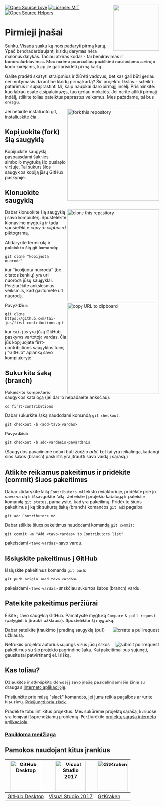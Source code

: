 [![Open Source Love](https://badges.frapsoft.com/os/v1/open-source.svg?v=103)](https://github.com/ellerbrock/open-source-badges/)
[<img align="right" width="150" src="https://firstcontributions.github.io/assets/Readme/join-slack-team.png">](https://join.slack.com/t/firstcontributors/shared_invite/enQtNjkxNzQwNzA2MTMwLTVhMWJjNjg2ODRlNWZhNjIzYjgwNDIyZWYwZjhjYTQ4OTBjMWM0MmFhZDUxNzBiYzczMGNiYzcxNjkzZDZlMDM)
[![License: MIT](https://img.shields.io/badge/License-MIT-green.svg)](https://opensource.org/licenses/MIT)
[![Open Source Helpers](https://www.codetriage.com/roshanjossey/first-contributions/badges/users.svg)](https://www.codetriage.com/roshanjossey/first-contributions)


# Pirmieji įnašai

Sunku. Visada sunku ką nors padaryti pirmą kartą. Ypač bendradarbiaujant, klaidų darymas nėra malonus dalykas. Tačiau atviras kodas - tai bendravimas ir bendradarbiavimas. Mes norime paprasčiau paaiškinti naujiesiems atvirojo kodo kūrėjams, kaip jie gali prisidėti pirmą kartą.

Galite pradėti skaityti straipsnius ir žiūrėti vadovus, bet kas gali būti geriau nei mokymasis darant be klaidų pirmą kartą? Šio projekto tikslas - suteikti patarimus ir supaprastinti tai, kaip naujokai daro pirmąjį indėlį. Prisiminkite: kuo labiau esate atsipalaidavęs, tuo geriau mokotės. Jei norite atlikti pirmąjį indėlį, atlikite toliau pateiktus paprastus veiksmus. Mes pažadame, tai bus smagu.

<img align="right" width="300" src="https://firstcontributions.github.io/assets/Readme/fork.png" alt="fork this repository" />

Jei neturite instaliuoto git, [ instaliuokite čia ]( https://help.github.com/articles/set-up-git/).

## Kopijuokite (fork) šią saugyklą

Kopijuokite saugyklą paspausdami šaknies simbolio mygtuką šio puslapio viršuje.
Tai sukurs šios saugyklos kopiją jūsų GitHub paskyroje.

## Klonuokite saugyklą

<img align="right" width="300" src="https://firstcontributions.github.io/assets/Readme/clone.png" alt="clone this repository" />

Dabar klonuokite šią saugyklą į savo kompiuterį. Spustelėkite klonavimo mygtuką ir tada spustelėkite *copy to clipboard* piktogramą.

Atidarykite terminalą ir paleiskite šią git komandą:

```
git clone "kopijuota nuoroda"
```
kur "kopijuota nuoroda" (be citatos ženklų) yra url nuoroda jūsų saugyklai. Peržiūrėkite ankstesnius veiksmus, kad gautumėte url nuorodą.

<img align="right" width="300" src="https://firstcontributions.github.io/assets/Readme/copy-to-clipboard.png" alt="copy URL to clipboard" />

Pavyzdžiui:
```
git clone https://github.com/tai-jus/first-contributions.git
```
kur `tai-jus` yra jūsų GitHub paskyros vartotojo vardas. Čia jūs kopijuojate first-contributions saugyklos turinį į "GitHub" aplanką savo kompiuteryje.

## Sukurkite šaką (branch)

Pakeiskite kompiuterio saugyklos katalogą (jei dar to nepadarėte anksčiau):

```
cd first-contributions
```
Dabar sukurkite šaką naudodami komandą `git checkout`:
```
git checkout -b <add-tavo-vardas>
```

Pavyzdžiui:
```
git checkout -b add-vardenis-pavardenis
```
(Saugyklos pavadinime neturi būti žodžio *add*, bet tai yra reikalinga, kadangi šios šakos (branch) paskirtis yra įtraukti savo vardą į sąrašą.)

## Atlikite reikiamus pakeitimus ir pridėkite (commit) šiuos pakeitimus

Dabar atidarykite failą `Contributors.md` teksto redaktoriuje, pridėkite prie jo savo vardą ir išsaugokite failą. Jei eisite į projekto katalogą ir paleisite komandą `git status`, pamatysite, kad yra pakeitimų. Pridėkite šiuos pakeitimus į ką tik sukurtą šaką (branch) komandos `git add` pagalba:
```
git add Contributors.md
```

Dabar atlikite šiuos pakeitimus naudodami komandą `git commit`:
```
git commit -m "Add <tavo-vardas> to Contributors list"
```
pakeisdami `<tavo-vardas>` savo vardu.

## Išsiųskite pakeitimus į GitHub

Išsiųskite pakeitimus komanda `git push`:
```
git push origin <add-tavo-vardas>
```
pakeisdami `<tavo-vardas>` anskčiau sukurtos šakos (branch) vardu.

## Pateikite pakeitimus peržiūrai

Eikite į savo saugyklą GitHub. Pamatysite mygtuką `Compare & pull request` (palyginti ir įtraukti užklausą). Spustelėkite šį mygtuką.

<img style="float: right;" src="https://firstcontributions.github.io/assets/Readme/compare-and-pull.png" alt="create a pull request" />

Dabar pateikite įtraukimo į pradinę saugyklą (pull) užklausą.

<img style="float: right;" src="https://firstcontributions.github.io/assets/Readme/submit-pull-request.png" alt="submit pull request" />

Netrukus projekto autorius sujungs visus jūsų šakos pakeitimus su šio projekto pagrindine šaka. Kai pakeitimai bus sujungti, gausite tai patvirtinantį el. laišką.

## Kas toliau?

Džiaukitės ir atkreipkite dėmesį į savo įnašą pasidalindami šia žinia su draugais [interneto aplikacijoje](https://roshanjossey.github.io/first-contributions/#social-share).

Prisijunkite prie mūsų "slack" komandos, jei jums reikia pagalbos ar turite klausimų. [Prisijungti prie slack](https://join.slack.com/t/firstcontributors/shared_invite/enQtMzE1MTYwNzI3ODQ0LTZiMDA2OGI2NTYyNjM1MTFiNTc4YTRhZTg4OWZjMzA0ZWZmY2UxYzVkMzI1ZmVmOWI4ODdkZWQwNTM2NDVmNjY).

Pradėkite tobulinti kitus projektus. Mes sukūrėme projektų sąrašą, kuriuose yra lengvai išsprendžiamų problemų. Peržiūrėkite [projektų sąrašą interneto aplikacijoje](https://roshanjossey.github.io/first-contributions/#project-list).

### [ Papildoma medžiaga ](../additional-material/git_workflow_scenarios/additional-material.md)


## Pamokos naudojant kitus įrankius

|<a href="../github-desktop-tutorial.md"><img alt="GitHub Desktop" src="https://desktop.github.com/images/desktop-icon.svg" width="100"></a>|<a href="../github-windows-vs2017-tutorial.md"><img alt="Visual Studio 2017" src="https://upload.wikimedia.org/wikipedia/commons/c/cd/Visual_Studio_2017_Logo.svg" width="100"></a>|<a href="../gitkraken-tutorial.md"><img alt="GitKraken" src="https://www.gitkraken.com/downloads/brand-assets/gitkraken-logo-dark-sq.png" width="100"></a>|
|---|---|---|
|[GitHub Desktop](../github-desktop-tutorial.md)|[Visual Studio 2017](../github-windows-vs2017-tutorial.md)|[GitKraken](../gitkraken-tutorial.md)|

